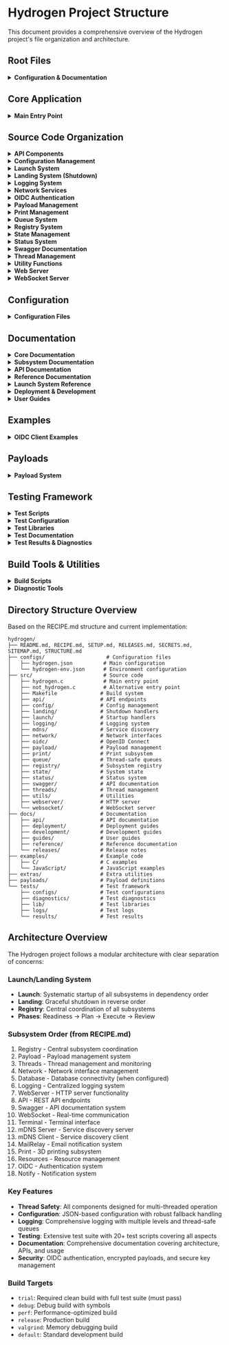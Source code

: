 # Hydrogen Project Structure

This document provides a comprehensive overview of the Hydrogen project's file organization and architecture.

## Root Files

<details>
<summary><b>Configuration & Documentation</b></summary>

- [README.md](README.md) - Project overview and quick start guide
- [RECIPE.md](RECIPE.md) - Development requirements and coding standards
- [SETUP.md](SETUP.md) - Installation and setup instructions
- [RELEASES.md](RELEASES.md) - Release notes and version history
- [SECRETS.md](SECRETS.md) - Security configuration guide
- [SITEMAP.md](SITEMAP.md) - Project navigation and file index
- [STRUCTURE.md](STRUCTURE.md) - This file - project structure overview

</details>

## Core Application

<details>
<summary><b>Main Entry Point</b></summary>

- [src/hydrogen.c](src/hydrogen.c) - Main entry point and core system initialization
- [src/not_hydrogen.c](src/not_hydrogen.c) - Error handler test file

</details>

## Source Code Organization

<details>
<summary><b>API Components</b></summary>

- [src/api/api_service.c](src/api/api_service.c) - Core API service implementation
- [src/api/api_service.h](src/api/api_service.h) - API service interface definitions
- [src/api/api_utils.c](src/api/api_utils.c) - API utility functions
- [src/api/api_utils.h](src/api/api_utils.h) - API utility interfaces
- [src/api/README.md](src/api/README.md) - API documentation
- [src/api/oidc/](src/api/oidc/) - OIDC-specific API endpoints
- [src/api/system/](src/api/system/) - System information API endpoints

</details>

<details>
<summary><b>Configuration Management</b></summary>

- [src/config/config.c](src/config/config.c) - Core configuration system
- [src/config/config.h](src/config/config.h) - Configuration structures and constants
- [src/config/config_forward.h](src/config/config_forward.h) - Forward declarations
- [src/config/config_api.c](src/config/config_api.c) - API configuration implementation
- [src/config/config_api.h](src/config/config_api.h) - API configuration interface definitions
- [src/config/config_databases.c](src/config/config_databases.c) - Database configuration implementation
- [src/config/config_databases.h](src/config/config_databases.h) - Database configuration interface definitions
- [src/config/config_logging.c](src/config/config_logging.c) - Logging configuration implementation
- [src/config/config_logging.h](src/config/config_logging.h) - Logging configuration interface definitions
- [src/config/config_mail_relay.c](src/config/config_mail_relay.c) - Mail relay configuration implementation
- [src/config/config_mail_relay.h](src/config/config_mail_relay.h) - Mail relay configuration interface definitions
- [src/config/config_mdns_client.c](src/config/config_mdns_client.c) - mDNS client configuration implementation
- [src/config/config_mdns_client.h](src/config/config_mdns_client.h) - mDNS client configuration interface definitions
- [src/config/config_mdns_server.c](src/config/config_mdns_server.c) - mDNS server configuration implementation
- [src/config/config_mdns_server.h](src/config/config_mdns_server.h) - mDNS server configuration interface definitions
- [src/config/config_network.c](src/config/config_network.c) - Network configuration implementation
- [src/config/config_network.h](src/config/config_network.h) - Network configuration interface definitions
- [src/config/config_notify.c](src/config/config_notify.c) - Notification configuration implementation
- [src/config/config_notify.h](src/config/config_notify.h) - Notification configuration interface definitions
- [src/config/config_oidc.c](src/config/config_oidc.c) - OIDC configuration implementation
- [src/config/config_oidc.h](src/config/config_oidc.h) - OIDC configuration interface definitions
- [src/config/config_print.c](src/config/config_print.c) - Print subsystem configuration implementation
- [src/config/config_print.h](src/config/config_print.h) - Print subsystem configuration interface definitions
- [src/config/config_print_priorities.h](src/config/config_print_priorities.h) - Print priority definitions
- [src/config/config_priority.c](src/config/config_priority.c) - Priority management implementation
- [src/config/config_priority.h](src/config/config_priority.h) - Priority management interface definitions
- [src/config/config_resources.c](src/config/config_resources.c) - Resource configuration implementation
- [src/config/config_resources.h](src/config/config_resources.h) - Resource configuration interface definitions
- [src/config/config_server.c](src/config/config_server.c) - Server configuration implementation
- [src/config/config_server.h](src/config/config_server.h) - Server configuration interface definitions
- [src/config/config_swagger.c](src/config/config_swagger.c) - Swagger configuration implementation
- [src/config/config_swagger.h](src/config/config_swagger.h) - Swagger configuration interface definitions
- [src/config/config_terminal.c](src/config/config_terminal.c) - Terminal configuration implementation
- [src/config/config_terminal.h](src/config/config_terminal.h) - Terminal configuration interface definitions
- [src/config/config_utils.c](src/config/config_utils.c) - Configuration utilities implementation
- [src/config/config_utils.h](src/config/config_utils.h) - Configuration utilities interface definitions
- [src/config/config_webserver.c](src/config/config_webserver.c) - Web server configuration implementation
- [src/config/config_webserver.h](src/config/config_webserver.h) - Web server configuration interface definitions
- [src/config/config_websocket.c](src/config/config_websocket.c) - WebSocket configuration implementation
- [src/config/config_websocket.h](src/config/config_websocket.h) - WebSocket configuration interface definitions

</details>

<details>
<summary><b>Launch System</b></summary>

- [src/launch/launch.c](src/launch/launch.c) - Core launch system coordination
- [src/launch/launch.h](src/launch/launch.h) - Launch system interface definitions
- [src/launch/launch_api.c](src/launch/launch_api.c) - API subsystem launch
- [src/launch/launch_api.h](src/launch/launch_api.h) - API launch interface definitions
- [src/launch/launch_database.c](src/launch/launch_database.c) - Database subsystem launch
- [src/launch/launch_database.h](src/launch/launch_database.h) - Database launch interface definitions
- [src/launch/launch_logging.c](src/launch/launch_logging.c) - Logging subsystem launch
- [src/launch/launch_logging.h](src/launch/launch_logging.h) - Logging launch interface definitions
- [src/launch/launch_mail_relay.c](src/launch/launch_mail_relay.c) - Mail relay launch
- [src/launch/launch_mail_relay.h](src/launch/launch_mail_relay.h) - Mail relay launch interface definitions
- [src/launch/launch_mdns_client.c](src/launch/launch_mdns_client.c) - mDNS client launch
- [src/launch/launch_mdns_client.h](src/launch/launch_mdns_client.h) - mDNS client launch interface definitions
- [src/launch/launch_mdns_server.c](src/launch/launch_mdns_server.c) - mDNS server launch
- [src/launch/launch_mdns_server.h](src/launch/launch_mdns_server.h) - mDNS server launch interface definitions
- [src/launch/launch_network.c](src/launch/launch_network.c) - Network subsystem launch
- [src/launch/launch_network.h](src/launch/launch_network.h) - Network launch interface definitions
- [src/launch/launch_notify.c](src/launch/launch_notify.c) - Notification subsystem launch
- [src/launch/launch_notify.h](src/launch/launch_notify.h) - Notification launch interface definitions
- [src/launch/launch_oidc.c](src/launch/launch_oidc.c) - OIDC subsystem launch
- [src/launch/launch_oidc.h](src/launch/launch_oidc.h) - OIDC launch interface definitions
- [src/launch/launch_payload.c](src/launch/launch_payload.c) - Payload subsystem launch
- [src/launch/launch_payload.h](src/launch/launch_payload.h) - Payload launch interface definitions
- [src/launch/launch_plan.c](src/launch/launch_plan.c) - Launch planning system
- [src/launch/launch_print.c](src/launch/launch_print.c) - Print subsystem launch
- [src/launch/launch_print.h](src/launch/launch_print.h) - Print launch interface definitions
- [src/launch/launch_readiness.c](src/launch/launch_readiness.c) - Readiness checks
- [src/launch/launch_registry.c](src/launch/launch_registry.c) - Registry subsystem launch
- [src/launch/launch_registry.h](src/launch/launch_registry.h) - Registry launch interface definitions
- [src/launch/launch_resources.c](src/launch/launch_resources.c) - Resource subsystem launch
- [src/launch/launch_resources.h](src/launch/launch_resources.h) - Resource launch interface definitions
- [src/launch/launch_review.c](src/launch/launch_review.c) - Launch review system
- [src/launch/launch_swagger.c](src/launch/launch_swagger.c) - Swagger subsystem launch
- [src/launch/launch_swagger.h](src/launch/launch_swagger.h) - Swagger launch interface definitions
- [src/launch/launch_terminal.c](src/launch/launch_terminal.c) - Terminal subsystem launch
- [src/launch/launch_terminal.h](src/launch/launch_terminal.h) - Terminal launch interface definitions
- [src/launch/launch_threads.c](src/launch/launch_threads.c) - Thread subsystem launch
- [src/launch/launch_threads.h](src/launch/launch_threads.h) - Thread launch interface definitions
- [src/launch/launch_webserver.c](src/launch/launch_webserver.c) - Web server launch
- [src/launch/launch_webserver.h](src/launch/launch_webserver.h) - Web server launch interface definitions
- [src/launch/launch_websocket.c](src/launch/launch_websocket.c) - WebSocket subsystem launch
- [src/launch/launch_websocket.h](src/launch/launch_websocket.h) - WebSocket launch interface definitions

</details>

<details>
<summary><b>Landing System (Shutdown)</b></summary>

- [src/landing/landing.c](src/landing/landing.c) - Core landing system coordination
- [src/landing/landing.h](src/landing/landing.h) - Landing system interface definitions
- [src/landing/landing_api.c](src/landing/landing_api.c) - API subsystem shutdown
- [src/landing/landing_database.c](src/landing/landing_database.c) - Database subsystem shutdown
- [src/landing/landing_logging.c](src/landing/landing_logging.c) - Logging subsystem shutdown
- [src/landing/landing_mail_relay.c](src/landing/landing_mail_relay.c) - Mail relay shutdown
- [src/landing/landing_mdns_client.c](src/landing/landing_mdns_client.c) - mDNS client shutdown
- [src/landing/landing_mdns_server.c](src/landing/landing_mdns_server.c) - mDNS server shutdown
- [src/landing/landing_network.c](src/landing/landing_network.c) - Network subsystem shutdown
- [src/landing/landing_payload.c](src/landing/landing_payload.c) - Payload subsystem shutdown
- [src/landing/landing_payload.h](src/landing/landing_payload.h) - Payload shutdown interface definitions
- [src/landing/landing_plan.c](src/landing/landing_plan.c) - Landing planning system
- [src/landing/landing_plan.h](src/landing/landing_plan.h) - Landing planning interface definitions
- [src/landing/landing_print.c](src/landing/landing_print.c) - Print subsystem shutdown
- [src/landing/landing_readiness.c](src/landing/landing_readiness.c) - Shutdown readiness checks
- [src/landing/landing_readiness.h](src/landing/landing_readiness.h) - Readiness check interface definitions
- [src/landing/landing_registry.c](src/landing/landing_registry.c) - Registry subsystem shutdown
- [src/landing/landing_registry.h](src/landing/landing_registry.h) - Registry shutdown interface definitions
- [src/landing/landing_review.c](src/landing/landing_review.c) - Landing review system
- [src/landing/landing_review.h](src/landing/landing_review.h) - Landing review interface definitions
- [src/landing/landing_swagger.c](src/landing/landing_swagger.c) - Swagger subsystem shutdown
- [src/landing/landing_terminal.c](src/landing/landing_terminal.c) - Terminal subsystem shutdown
- [src/landing/landing_threads.c](src/landing/landing_threads.c) - Thread subsystem shutdown
- [src/landing/landing_threads.h](src/landing/landing_threads.h) - Thread shutdown interface definitions
- [src/landing/landing_webserver.c](src/landing/landing_webserver.c) - Web server shutdown
- [src/landing/landing_websocket.c](src/landing/landing_websocket.c) - WebSocket subsystem shutdown

</details>

<details>
<summary><b>Logging System</b></summary>

- [src/logging/logging.c](src/logging/logging.c) - Core logging system implementation
- [src/logging/logging.h](src/logging/logging.h) - Logging system interface definitions
- [src/logging/log_queue_manager.c](src/logging/log_queue_manager.c) - Thread-safe log message queue handler
- [src/logging/log_queue_manager.h](src/logging/log_queue_manager.h) - Log queue manager interface definitions

</details>

<details>
<summary><b>Network Services</b></summary>

- [src/network/network.h](src/network/network.h) - Network interface abstractions
- [src/network/network_linux.c](src/network/network_linux.c) - Linux network stack implementation
- [src/mdns/mdns_server.h](src/mdns/mdns_server.h) - Service discovery interface definitions
- [src/mdns/mdns_linux.c](src/mdns/mdns_linux.c) - Linux-specific mDNS implementation
- [src/mdns/keys.c](src/mdns/keys.c) - mDNS cryptographic key management implementation
- [src/mdns/keys.h](src/mdns/keys.h) - mDNS cryptographic key management interface definitions

</details>

<details>
<summary><b>OIDC Authentication</b></summary>

- [src/oidc/oidc_service.c](src/oidc/oidc_service.c) - Core OIDC service implementation
- [src/oidc/oidc_service.h](src/oidc/oidc_service.h) - OIDC service interface definitions
- [src/oidc/oidc_clients.c](src/oidc/oidc_clients.c) - OIDC client management implementation
- [src/oidc/oidc_clients.h](src/oidc/oidc_clients.h) - OIDC client management interface definitions
- [src/oidc/oidc_keys.c](src/oidc/oidc_keys.c) - OIDC cryptographic key handling implementation
- [src/oidc/oidc_keys.h](src/oidc/oidc_keys.h) - OIDC cryptographic key handling interface definitions
- [src/oidc/oidc_tokens.c](src/oidc/oidc_tokens.c) - OIDC token management implementation
- [src/oidc/oidc_tokens.h](src/oidc/oidc_tokens.h) - OIDC token management interface definitions
- [src/oidc/oidc_users.c](src/oidc/oidc_users.c) - OIDC user management implementation
- [src/oidc/oidc_users.h](src/oidc/oidc_users.h) - OIDC user management interface definitions

</details>

<details>
<summary><b>Payload Management</b></summary>

- [src/payload/payload.c](src/payload/payload.c) - Payload system implementation
- [src/payload/payload.h](src/payload/payload.h) - Payload system interface definitions

</details>

<details>
<summary><b>Print Management</b></summary>

- [src/print/print_queue_manager.c](src/print/print_queue_manager.c) - 3D print job scheduling and management implementation
- [src/print/print_queue_manager.h](src/print/print_queue_manager.h) - 3D print job scheduling and management interface definitions
- [src/print/beryllium.c](src/print/beryllium.c) - G-code analysis functionality implementation
- [src/print/beryllium.h](src/print/beryllium.h) - G-code analysis functionality interface definitions

</details>

<details>
<summary><b>Queue System</b></summary>

- [src/queue/queue.c](src/queue/queue.c) - Generic thread-safe queue implementation
- [src/queue/queue.h](src/queue/queue.h) - Generic thread-safe queue interface definitions

</details>

<details>
<summary><b>Registry System</b></summary>

- [src/registry/registry.c](src/registry/registry.c) - Subsystem registry implementation
- [src/registry/registry.h](src/registry/registry.h) - Subsystem registry interface definitions
- [src/registry/registry_integration.c](src/registry/registry_integration.c) - Registry integration utilities implementation
- [src/registry/registry_integration.h](src/registry/registry_integration.h) - Registry integration utilities interface definitions

</details>

<details>
<summary><b>State Management</b></summary>

- [src/state/state.c](src/state/state.c) - Global state management implementation
- [src/state/state.h](src/state/state.h) - Global state management interface definitions
- [src/state/state_types.h](src/state/state_types.h) - State type definitions

</details>

<details>
<summary><b>Status System</b></summary>

- [src/status/status.c](src/status/status.c) - Core status system implementation
- [src/status/status.h](src/status/status.h) - Core status system interface definitions
- [src/status/status_core.c](src/status/status_core.c) - Status core functionality implementation
- [src/status/status_core.h](src/status/status_core.h) - Status core functionality interface definitions
- [src/status/status_formatters.c](src/status/status_formatters.c) - Status output formatters implementation
- [src/status/status_formatters.h](src/status/status_formatters.h) - Status output formatters interface definitions
- [src/status/status_process.c](src/status/status_process.c) - Process status monitoring implementation
- [src/status/status_process.h](src/status/status_process.h) - Process status monitoring interface definitions
- [src/status/status_system.c](src/status/status_system.c) - System status monitoring implementation
- [src/status/status_system.h](src/status/status_system.h) - System status monitoring interface definitions

</details>

<details>
<summary><b>Swagger Documentation</b></summary>

- [src/swagger/swagger.c](src/swagger/swagger.c) - Swagger API documentation system implementation
- [src/swagger/swagger.h](src/swagger/swagger.h) - Swagger API documentation system interface definitions

</details>

<details>
<summary><b>Thread Management</b></summary>

- [src/threads/threads.c](src/threads/threads.c) - Thread management system implementation
- [src/threads/threads.h](src/threads/threads.h) - Thread management system interface definitions

</details>

<details>
<summary><b>Utility Functions</b></summary>

- [src/utils/utils.c](src/utils/utils.c) - Common utility functions implementation
- [src/utils/utils.h](src/utils/utils.h) - Common utility functions interface definitions
- [src/utils/utils_dependency.c](src/utils/utils_dependency.c) - Dependency management utilities implementation
- [src/utils/utils_dependency.h](src/utils/utils_dependency.h) - Dependency management utilities interface definitions
- [src/utils/utils_logging.c](src/utils/utils_logging.c) - Extended logging utilities implementation
- [src/utils/utils_logging.h](src/utils/utils_logging.h) - Extended logging utilities interface definitions
- [src/utils/utils_queue.c](src/utils/utils_queue.c) - Queue manipulation utilities implementation
- [src/utils/utils_queue.h](src/utils/utils_queue.h) - Queue manipulation utilities interface definitions
- [src/utils/utils_time.c](src/utils/utils_time.c) - Time handling utilities implementation
- [src/utils/utils_time.h](src/utils/utils_time.h) - Time handling utilities interface definitions

</details>

<details>
<summary><b>Web Server</b></summary>

- [src/webserver/web_server_core.c](src/webserver/web_server_core.c) - Core HTTP server implementation
- [src/webserver/web_server_core.h](src/webserver/web_server_core.h) - Core HTTP server interface definitions
- [src/webserver/web_server_compression.c](src/webserver/web_server_compression.c) - HTTP compression support implementation
- [src/webserver/web_server_compression.h](src/webserver/web_server_compression.h) - HTTP compression support interface definitions
- [src/webserver/web_server.h](src/webserver/web_server.h) - Web server interface

</details>

<details>
<summary><b>WebSocket Server</b></summary>

- [src/websocket/websocket_server.c](src/websocket/websocket_server.c) - WebSocket server core implementation
- [src/websocket/websocket_server.h](src/websocket/websocket_server.h) - WebSocket server core interface definitions
- [src/websocket/websocket_server_internal.h](src/websocket/websocket_server_internal.h) - Internal WebSocket definitions
- [src/websocket/websocket_server_auth.c](src/websocket/websocket_server_auth.c) - WebSocket authentication system
- [src/websocket/websocket_server_connection.c](src/websocket/websocket_server_connection.c) - Connection lifecycle handler
- [src/websocket/websocket_server_context.c](src/websocket/websocket_server_context.c) - Server context management
- [src/websocket/websocket_server_dispatch.c](src/websocket/websocket_server_dispatch.c) - Message routing system
- [src/websocket/websocket_server_message.c](src/websocket/websocket_server_message.c) - Message processing engine
- [src/websocket/websocket_server_status.c](src/websocket/websocket_server_status.c) - Status reporting implementation
- [src/websocket/websocket_dynamic.c](src/websocket/websocket_dynamic.c) - Dynamic WebSocket functionality

</details>

## Configuration

<details>
<summary><b>Configuration Files</b></summary>

- [configs/hydrogen.json](configs/hydrogen.json) - Main configuration file for the Hydrogen server
- [configs/hydrogen-env.json](configs/hydrogen-env.json) - Environment-specific configuration

</details>

## Documentation

<details>
<summary><b>Core Documentation</b></summary>

- [docs/README.md](docs/README.md) - Documentation index
- [docs/developer_onboarding.md](docs/developer_onboarding.md) - Setup and onboarding guide
- [docs/coding_guidelines.md](docs/coding_guidelines.md) - Coding standards and practices
- [docs/api.md](docs/api.md) - API reference documentation
- [docs/testing.md](docs/testing.md) - Testing guide and procedures
- [docs/configuration.md](docs/configuration.md) - Configuration system documentation
- [docs/data_structures.md](docs/data_structures.md) - Data structure documentation
- [docs/service.md](docs/service.md) - Service architecture documentation
- [docs/system_info.md](docs/system_info.md) - System information documentation

</details>

<details>
<summary><b>Subsystem Documentation</b></summary>

- [docs/ai_integration.md](docs/ai_integration.md) - AI integration documentation
- [docs/mdns_server.md](docs/mdns_server.md) - mDNS server documentation
- [docs/oidc_integration.md](docs/oidc_integration.md) - OIDC integration guide
- [docs/print_queue.md](docs/print_queue.md) - Print queue system documentation
- [docs/shutdown_architecture.md](docs/shutdown_architecture.md) - Shutdown system architecture
- [docs/thread_monitoring.md](docs/thread_monitoring.md) - Thread monitoring documentation
- [docs/web_socket.md](docs/web_socket.md) - WebSocket system documentation

</details>

<details>
<summary><b>API Documentation</b></summary>

- [docs/api/system/system_health.md](docs/api/system/system_health.md) - System health API
- [docs/api/system/system_info.md](docs/api/system/system_info.md) - System information API
- [docs/api/system/system_version.md](docs/api/system/system_version.md) - System version API

</details>

<details>
<summary><b>Reference Documentation</b></summary>

- [docs/reference/api.md](docs/reference/api.md) - API reference
- [docs/reference/configuration.md](docs/reference/configuration.md) - Configuration reference
- [docs/reference/data_structures.md](docs/reference/data_structures.md) - Data structures reference
- [docs/reference/database_architecture.md](docs/reference/database_architecture.md) - Database architecture
- [docs/reference/database_configuration.md](docs/reference/database_configuration.md) - Database configuration
- [docs/reference/launch_system_architecture.md](docs/reference/launch_system_architecture.md) - Launch system architecture
- [docs/reference/logging_configuration.md](docs/reference/logging_configuration.md) - Logging configuration
- [docs/reference/mdns_client_architecture.md](docs/reference/mdns_client_architecture.md) - mDNS client architecture
- [docs/reference/mdns_configuration.md](docs/reference/mdns_configuration.md) - mDNS configuration
- [docs/reference/network_architecture.md](docs/reference/network_architecture.md) - Network architecture
- [docs/reference/oidc_architecture.md](docs/reference/oidc_architecture.md) - OIDC architecture
- [docs/reference/print_queue_architecture.md](docs/reference/print_queue_architecture.md) - Print queue architecture
- [docs/reference/print_subsystem.md](docs/reference/print_subsystem.md) - Print subsystem reference
- [docs/reference/printqueue_configuration.md](docs/reference/printqueue_configuration.md) - Print queue configuration
- [docs/reference/resources_configuration.md](docs/reference/resources_configuration.md) - Resources configuration
- [docs/reference/smtp_configuration.md](docs/reference/smtp_configuration.md) - SMTP configuration
- [docs/reference/smtp_relay_architecture.md](docs/reference/smtp_relay_architecture.md) - SMTP relay architecture
- [docs/reference/subsystem_registry_architecture.md](docs/reference/subsystem_registry_architecture.md) - Subsystem registry architecture
- [docs/reference/swagger_architecture.md](docs/reference/swagger_architecture.md) - Swagger architecture
- [docs/reference/swagger_configuration.md](docs/reference/swagger_configuration.md) - Swagger configuration
- [docs/reference/system_architecture.md](docs/reference/system_architecture.md) - System architecture
- [docs/reference/system_info.md](docs/reference/system_info.md) - System information reference
- [docs/reference/terminal_architecture.md](docs/reference/terminal_architecture.md) - Terminal architecture
- [docs/reference/web_socket.md](docs/reference/web_socket.md) - WebSocket reference
- [docs/reference/webserver_configuration.md](docs/reference/webserver_configuration.md) - Web server configuration
- [docs/reference/webserver_subsystem.md](docs/reference/webserver_subsystem.md) - Web server subsystem
- [docs/reference/websocket_architecture.md](docs/reference/websocket_architecture.md) - WebSocket architecture
- [docs/reference/websocket_configuration.md](docs/reference/websocket_configuration.md) - WebSocket configuration
- [docs/reference/websocket_subsystem.md](docs/reference/websocket_subsystem.md) - WebSocket subsystem

</details>

<details>
<summary><b>Launch System Reference</b></summary>

- [docs/reference/launch/payload_subsystem.md](docs/reference/launch/payload_subsystem.md) - Payload subsystem reference
- [docs/reference/launch/threads_subsystem.md](docs/reference/launch/threads_subsystem.md) - Threads subsystem reference
- [docs/reference/launch/webserver_subsystem.md](docs/reference/launch/webserver_subsystem.md) - Web server subsystem reference

</details>

<details>
<summary><b>Deployment & Development</b></summary>

- [docs/deployment/docker.md](docs/deployment/docker.md) - Docker deployment guide
- [docs/development/ai_development.md](docs/development/ai_development.md) - AI-assisted development guide
- [docs/development/coding_guidelines.md](docs/development/coding_guidelines.md) - Development coding guidelines

</details>

<details>
<summary><b>User Guides</b></summary>

- [docs/guides/quick-start.md](docs/guides/quick-start.md) - Quick start guide
- [docs/guides/print-queue.md](docs/guides/print-queue.md) - Print queue user guide
- [docs/guides/use-cases/home-workshop.md](docs/guides/use-cases/home-workshop.md) - Home workshop use case
- [docs/guides/use-cases/print-farm.md](docs/guides/use-cases/print-farm.md) - Print farm use case

</details>

## Examples

<details>
<summary><b>OIDC Client Examples</b></summary>

- [examples/README.md](examples/README.md) - Examples documentation
- [examples/C/auth_code_flow.c](examples/C/auth_code_flow.c) - Authorization Code flow example in C
- [examples/C/client_credentials.c](examples/C/client_credentials.c) - Client Credentials flow example in C
- [examples/C/password_flow.c](examples/C/password_flow.c) - Resource Owner Password flow example in C
- [examples/JavaScript/auth_code_flow.html](examples/JavaScript/auth_code_flow.html) - Authorization Code flow example in JavaScript

</details>

## Payloads

<details>
<summary><b>Payload System</b></summary>

- [payloads/README.md](payloads/README.md) - Payload system documentation
- [payloads/payload-generate.sh](payloads/payload-generate.sh) - Payload generation script
- [payloads/payload.tar.br.enc](payloads/payload.tar.br.enc) - Encrypted payload archive
- [payloads/swagger-generate.sh](payloads/swagger-generate.sh) - Swagger generation script
- [payloads/swagger.json](payloads/swagger.json) - Swagger API specification

</details>

## Testing Framework

<details>
<summary><b>Test Scripts</b></summary>

### Core Functional Tests

- [tests/README.md](tests/README.md) - Testing documentation and procedures
- [tests/test_00_all.sh](tests/test_00_all.sh) - Master test runner
- [tests/test_01_compilation.sh](tests/test_01_compilation.sh) - Compilation tests
- [tests/test_10_leaks_like_a_sieve.sh](tests/test_10_leaks_like_a_sieve.sh) - Memory leak tests
- [tests/test_11_unity.sh](tests/test_11_unity.sh) - Unity framework tests
- [tests/test_12_env_variables.sh](tests/test_12_env_variables.sh) - Environment variable tests
- [tests/test_14_env_payload.sh](tests/test_14_env_payload.sh) - Environment and payload tests
- [tests/test_16_library_dependencies.sh](tests/test_16_library_dependencies.sh) - Library dependency tests
- [tests/test_18_json_error_handling.sh](tests/test_18_json_error_handling.sh) - JSON error handling tests
- [tests/test_20_crash_handler.sh](tests/test_20_crash_handler.sh) - Crash handler tests
- [tests/test_22_startup_shutdown.sh](tests/test_22_startup_shutdown.sh) - Startup/shutdown tests
- [tests/test_24_signals.sh](tests/test_24_signals.sh) - Signal handling tests
- [tests/test_26_shutdown.sh](tests/test_26_shutdown.sh) - Shutdown-specific tests
- [tests/test_28_socket_rebind.sh](tests/test_28_socket_rebind.sh) - Socket rebinding tests
- [tests/test_30_api_prefixes.sh](tests/test_30_api_prefixes.sh) - API prefix tests
- [tests/test_32_system_endpoints.sh](tests/test_32_system_endpoints.sh) - System endpoint tests
- [tests/test_34_swagger.sh](tests/test_34_swagger.sh) - Swagger functionality tests

### Static Analysis & Linting Tests

- [tests/test_03_code_size.sh](tests/test_03_code_size.sh) - Code size analysis and metrics
- [tests/test_06_check_links.sh](tests/test_06_check_links.sh) - Link validation tests
- [tests/test_91_cppcheck.sh](tests/test_91_cppcheck.sh) - C/C++ static analysis (cppcheck)
- [tests/test_92_shellcheck.sh](tests/test_92_shellcheck.sh) - Shell script linting (shellcheck)
- [tests/test_94_eslint.sh](tests/test_94_eslint.sh) - JavaScript linting (eslint)
- [tests/test_95_stylelint.sh](tests/test_95_stylelint.sh) - CSS linting (stylelint)
- [tests/test_96_htmlhint.sh](tests/test_96_htmlhint.sh) - HTML validation (htmlhint)
- [tests/test_97_jsonlint.sh](tests/test_97_jsonlint.sh) - JSON validation and linting
- [tests/test_98_markdownlint.sh](tests/test_98_markdownlint.sh) - Markdown linting (markdownlint)
- [tests/test_99_coverage.sh](tests/test_99_coverage.sh) - Build system coverage

</details>

<details>
<summary><b>Test Configuration</b></summary>

- [hydrogen_test_api_prefix.json](tests/configs/hydrogen_test_api_prefix.json) - API prefix test config
- [hydrogen_test_api_test_1.json](tests/configs/hydrogen_test_api_test_1.json) - API test configuration 1
- [hydrogen_test_api_test_2.json](tests/configs/hydrogen_test_api_test_2.json) - API test configuration 2
- [hydrogen_test_api.json](tests/configs/hydrogen_test_api.json) - General API test config
- [hydrogen_test_env.json](tests/configs/hydrogen_test_env.json) - Environment test config
- [hydrogen_test_json.json](tests/configs/hydrogen_test_json.json) - JSON handling test config
- [hydrogen_test_max.json](tests/configs/hydrogen_test_max.json) - Maximum feature test config
- [hydrogen_test_min.json](tests/configs/hydrogen_test_min.json) - Minimal feature test config
- [hydrogen_test_swagger_default_port.json](tests/configs/hydrogen_test_swagger_default_port.json) - Swagger default port config
- [hydrogen_test_swagger_port.json](tests/configs/hydrogen_test_swagger_port.json) - Swagger port test config
- [hydrogen_test_swagger_test_1.json](tests/configs/hydrogen_test_swagger_test_1.json) - Swagger test configuration 1
- [hydrogen_test_swagger_test_2.json](tests/configs/hydrogen_test_swagger_test_2.json) - Swagger test configuration 2
- [hydrogen_test_swagger.json](tests/configs/hydrogen_test_swagger.json) - General Swagger test config
- [hydrogen_test_system_endpoints.json](tests/configs/hydrogen_test_system_endpoints.json) - System endpoints test config

</details>

<details>
<summary><b>Test Libraries</b></summary>

- [tests/lib/](tests/lib/) - Test library functions
  - [cloc.sh](tests/lib/cloc.sh) - Code line counting utilities
  - [coverage.sh](tests/lib/coverage.sh) - Main coverage orchestration and API functions
  - [coverage-common.sh](tests/lib/coverage-common.sh) - Shared coverage utilities and variables
  - [coverage-unity.sh](tests/lib/coverage-unity.sh) - Unity test coverage calculation
  - [coverage-blackbox.sh](tests/lib/coverage-blackbox.sh) - Blackbox test coverage and combined analysis
  - [coverage_table.sh](tests/lib/coverage_table.sh) - Advanced tabular coverage reporting with visual formatting
  - [env_utils.sh](tests/lib/env_utils.sh) - Environment variable utilities
  - [file_utils.sh](tests/lib/file_utils.sh) - File manipulation utilities
  - [framework.sh](tests/lib/framework.sh) - Core testing framework
  - [github-sitemap.sh](tests/lib/github-sitemap.sh) - GitHub sitemap utilities
  - [lifecycle.sh](tests/lib/lifecycle.sh) - Test lifecycle management
  - [log_output.sh](tests/lib/log_output.sh) - Log output formatting
  - [network_utils.sh](tests/lib/network_utils.sh) - Network testing utilities
  - [tables.sh](tests/lib/tables.sh) - Table utilities main module
  
</details>

<details>
<summary><b>Test Documentation</b></summary>

- [tests/docs/coverage.md](tests/docs/coverage.md) - Comprehensive coverage analysis system documentation

</details>

<details>
<summary><b>Test Results & Diagnostics</b></summary>

- [tests/diagnostics/](tests/diagnostics/) - Test diagnostic outputs
- [tests/logs/](tests/logs/) - Test execution logs
- [tests/results/](tests/results/) - Test result archives and reports

</details>

## Build Tools & Utilities

<details>
<summary><b>Build Scripts</b></summary>

- [extras/README.md](extras/README.md) - Build scripts and diagnostic tools documentation
- [extras/make-all.sh](extras/make-all.sh) - Compilation test script
- [extras/make-clean.sh](extras/make-clean.sh) - Comprehensive build cleanup script
- [extras/make-trial.sh](extras/make-trial.sh) - Quick trial build and diagnostics script
- [extras/filter-log.sh](extras/filter-log.sh) - Log output filtering utility

</details>

<details>
<summary><b>Diagnostic Tools</b></summary>

- [extras/one-offs/debug_payload.c](extras/one-offs/debug_payload.c) - Payload debug analysis tool
- [extras/one-offs/find_all_markers.c](extras/one-offs/find_all_markers.c) - Multiple marker detection tool
- [extras/one-offs/test_payload_detection.c](extras/one-offs/test_payload_detection.c) - Payload validation testing tool

</details>

## Directory Structure Overview

Based on the RECIPE.md structure and current implementation:

```directory
hydrogen/
├── README.md, RECIPE.md, SETUP.md, RELEASES.md, SECRETS.md, SITEMAP.md, STRUCTURE.md
├── configs/                    # Configuration files
│   ├── hydrogen.json          # Main configuration
│   └── hydrogen-env.json      # Environment configuration
├── src/                       # Source code
│   ├── hydrogen.c             # Main entry point
│   ├── not_hydrogen.c         # Alternative entry point
│   ├── Makefile              # Build system
│   ├── api/                  # API endpoints
│   ├── config/               # Config management
│   ├── landing/              # Shutdown handlers
│   ├── launch/               # Startup handlers
│   ├── logging/              # Logging system
│   ├── mdns/                 # Service discovery
│   ├── network/              # Network interfaces
│   ├── oidc/                 # OpenID Connect
│   ├── payload/              # Payload management
│   ├── print/                # Print subsystem
│   ├── queue/                # Thread-safe queues
│   ├── registry/             # Subsystem registry
│   ├── state/                # System state
│   ├── status/               # Status system
│   ├── swagger/              # API documentation
│   ├── threads/              # Thread management
│   ├── utils/                # Utilities
│   ├── webserver/            # HTTP server
│   └── websocket/            # WebSocket server
├── docs/                     # Documentation
│   ├── api/                  # API documentation
│   ├── deployment/           # Deployment guides
│   ├── development/          # Development guides
│   ├── guides/               # User guides
│   ├── reference/            # Reference documentation
│   └── releases/             # Release notes
├── examples/                 # Example code
│   ├── C/                    # C examples
│   └── JavaScript/           # JavaScript examples
├── extras/                   # Extra utilities
├── payloads/                 # Payload definitions
└── tests/                    # Test framework
    ├── configs/              # Test configurations
    ├── diagnostics/          # Test diagnostics
    ├── lib/                  # Test libraries
    ├── logs/                 # Test logs
    └── results/              # Test results
```

## Architecture Overview

The Hydrogen project follows a modular architecture with clear separation of concerns:

### Launch/Landing System

- **Launch**: Systematic startup of all subsystems in dependency order
- **Landing**: Graceful shutdown in reverse order
- **Registry**: Central coordination of all subsystems
- **Phases**: Readiness → Plan → Execute → Review

### Subsystem Order (from RECIPE.md)

1. Registry - Central subsystem coordination
2. Payload - Payload management system
3. Threads - Thread management and monitoring
4. Network - Network interface management
5. Database - Database connectivity (when configured)
6. Logging - Centralized logging system
7. WebServer - HTTP server functionality
8. API - REST API endpoints
9. Swagger - API documentation system
10. WebSocket - Real-time communication
11. Terminal - Terminal interface
12. mDNS Server - Service discovery server
13. mDNS Client - Service discovery client
14. MailRelay - Email notification system
15. Print - 3D printing subsystem
16. Resources - Resource management
17. OIDC - Authentication system
18. Notify - Notification system

### Key Features

- **Thread Safety**: All components designed for multi-threaded operation
- **Configuration**: JSON-based configuration with robust fallback handling
- **Logging**: Comprehensive logging with multiple levels and thread-safe queues
- **Testing**: Extensive test suite with 20+ test scripts covering all aspects
- **Documentation**: Comprehensive documentation covering architecture, APIs, and usage
- **Security**: OIDC authentication, encrypted payloads, and secure key management

### Build Targets

- `trial`: Required clean build with full test suite (must pass)
- `debug`: Debug build with symbols
- `perf`: Performance-optimized build
- `release`: Production build
- `valgrind`: Memory debugging build
- `default`: Standard development build
